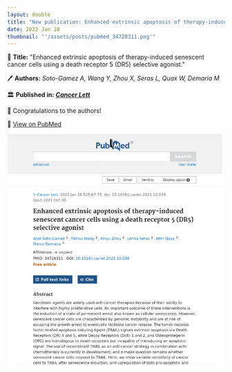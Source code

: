 ```yaml
---
layout: double
title: "New publication: Enhanced extrinsic apoptosis of therapy-induced senescent cancer cells using a death receptor 5 DR5 selective agonist"
date: 2022 Jan 28
thumbnail: "'/assets/posts/pubmed_34728311.png'"
---
```

📖 <strong>Title:</strong> "Enhanced extrinsic apoptosis of therapy-induced senescent cancer cells using a death receptor 5 (DR5) selective agonist."  

🖊️ <strong>Authors:</strong> <em>Soto-Gamez A, Wang Y, Zhou X, Seras L, Quax W, Demaria M</em>  

🏛️ <strong>Published in:</strong> <em><strong><ins>Cancer Lett</ins></strong></em>  

🎉 Congratulations to the authors!  

🔗 <a href="https://pubmed.ncbi.nlm.nih.gov/34728311/">View on PubMed</a>  

![Publication Image](/assets/posts/pubmed_34728311.png)
